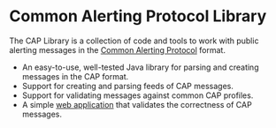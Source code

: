 Common Alerting Protocol Library
===========

The CAP Library is a collection of code and tools to work with public alerting messages in the [Common Alerting Protocol](http://en.wikipedia.org/wiki/Common_Alerting_Protocol) format.

* An easy-to-use, well-tested Java library for parsing and creating messages in the CAP format.
* Support for creating and parsing feeds of CAP messages.
* Support for validating messages against common CAP profiles.
* A simple [web application](http://cap-validator.appspot.com/) that validates the correctness of CAP messages.
